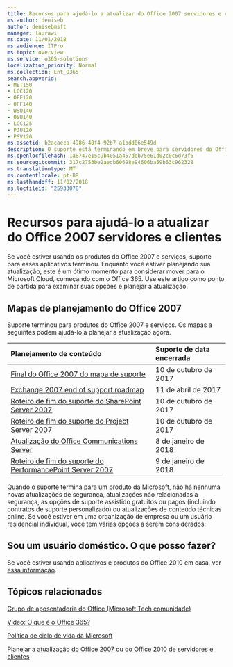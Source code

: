 ```yaml
---
title: Recursos para ajudá-lo a atualizar do Office 2007 servidores e clientes
ms.author: deniseb
author: denisebmsft
manager: laurawi
ms.date: 11/01/2018
ms.audience: ITPro
ms.topic: overview
ms.service: o365-solutions
localization_priority: Normal
ms.collection: Ent_O365
search.appverid:
- MET150
- LCC120
- OFF120
- OFF140
- WSU140
- OSU140
- LCC125
- PJU120
- PSV120
ms.assetid: b2acaeca-4986-40f4-92b7-a1bdd06e549d
description: O suporte está terminando em breve para servidores do Office 2007 e aplicativos de cliente e contratos de suporte personalizado não estão disponíveis. Use este artigo para começar a planejar a atualização agora.
ms.openlocfilehash: 1a8747e15c9b4051a457deb75e61d02c0c6d73f6
ms.sourcegitcommit: 317c2753be2aedb60698e94606ba59b63c962328
ms.translationtype: MT
ms.contentlocale: pt-BR
ms.lasthandoff: 11/02/2018
ms.locfileid: "25933078"
---
```

# <a name="resources-to-help-you-upgrade-from-office-2007-servers-and-clients"></a>Recursos para ajudá-lo a atualizar do Office 2007 servidores e clientes

Se você estiver usando os produtos do Office 2007 e serviços, suporte para esses aplicativos terminou. Enquanto você estiver planejando sua atualização, este é um ótimo momento para considerar mover para o Microsoft Cloud, começando com o Office 365. Use este artigo como ponto de partida para examinar suas opções e planejar a atualização.
      
## <a name="office-2007-planning-roadmaps"></a>Mapas de planejamento do Office 2007
  
Suporte terminou para produtos do Office 2007 e serviços. Os mapas a seguintes podem ajudá-lo a planejar a atualização agora.

|**Planejamento de conteúdo**|**Suporte de data encerrada**|
|:-----|:-----|
|[Final do Office 2007 do mapa de suporte](https://docs.microsoft.com/DeployOffice/office-2007-end-support-roadmap) <br/> |10 de outubro de 2017  <br/> |
|[Exchange 2007 end of support roadmap](exchange-2007-end-of-support.md) <br/> |11 de abril de 2017  <br/> |
|[Roteiro de fim do suporte do SharePoint Server 2007](sharepoint-2007-end-of-support.md) <br/> |10 de outubro de 2017  <br/> |
|[Roteiro de fim do suporte do Project Server 2007](project-server-2007-end-of-support.md) <br/> |10 de outubro de 2017  <br/> |
|[Atualização do Office Communications Server](https://docs.microsoft.com/SkypeForBusiness/plan-your-deployment/upgrade) <br/> |8 de janeiro de 2018  <br/> |
|[Roteiro de fim do suporte do PerformancePoint Server 2007](pps-2007-end-of-support.md) <br/> |9 de janeiro de 2018  <br/> |
   
Quando o suporte termina para um produto da Microsoft, não há nenhuma novas atualizações de segurança, atualizações não relacionadas à segurança, as opções de suporte assistido gratuitos ou pagos (incluindo contratos de suporte personalizado) ou atualizações de conteúdo técnicas online. Se você estiver em uma organização de empresa ou um usuário residencial individual, você tem várias opções a serem considerados:

## <a name="im-a-home-user-what-do-i-do"></a>Sou um usuário doméstico. O que posso fazer?

Se você estiver usando aplicativos e produtos do Office 2010 em casa, ver [essa informação](plan-upgrade-previous-versions-office.md#im-a-home-user-what-do-i-do).
     
## <a name="related-topics"></a>Tópicos relacionados

[Grupo de aposentadoria do Office (Microsoft Tech comunidade)](https://go.microsoft.com/fwlink/?linkid=842065)
  
[Vídeo: O que é o Office 365?](https://support.office.com/article/847caf12-2589-452c-8aca-1c009797678b.aspx)
  
[Política de ciclo de vida da Microsoft](https://go.microsoft.com/fwlink/?linkid=865200)

[Planejar a atualização do Office 2007 ou do Office 2010 de servidores e clientes](plan-upgrade-previous-versions-office.md)
  

